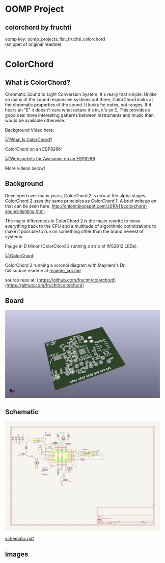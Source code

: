 # OOMP Project  
## colorchord  by fruchti  
  
oomp key: oomp_projects_flat_fruchti_colorchord  
(snippet of original readme)  
  
ColorChord  
==========  
  
What is ColorChord?  
-------------------  
  
Chromatic Sound to Light Conversion System.  It's really that simple.  Unlike so many of the sound responsive systems out there, ColorChord looks at the chromatic properties of the sound.  It looks for notes, not ranges.  If it hears an "E" it doesn't care what octave it's in, it's an E.  This provides a good deal more interesting patterns between instruments and music than would be available otherwise.  
  
Background Video here:  
  
[![What Is ColorChord?](https://img.youtube.com/vi/qE3zEM8qM00/0.jpg)](https://www.youtube.com/watch?v=qE3zEM8qM00)  
  
ColorChord on an ESP8266:  
  
[![Websockets for Awesome on an ESP8266](https://img.youtube.com/vi/8ISbmQTbjDI/0.jpg)](https://www.youtube.com/watch?v=8ISbmQTbjDI)  
  
More videos below!  
  
Background  
----------  
  
Developed over many years, ColorChord 2 is now at the alpha stages.  ColorChord 2 uses the same principles as ColorChord 1.  A brief writeup on that can be seen here: http://cnlohr.blogspot.com/2010/11/colorchord-sound-lighting.html  
  
The major differences in ColorChord 2 is the major rewrite to move everything back to the CPU and a multitude of algorithmic optimizations to make it possible to run on something other than the brand newest of systems.  
  
Feuge in D Minor (ColorChord 2 running a strip of WS2812 LEDs):  
  
[![ColorChord](https://img.youtube.com/vi/s8qWqYTpCN4/0.jpg)](https://www.youtube.com/watch?v=s8qWqYTpCN4)  
  
ColorChord 2 running a voronoi diagram with Mayhem's Dr.  
  full source readme at [readme_src.md](readme_src.md)  
  
source repo at: [https://github.com/fruchti/colorchord](https://github.com/fruchti/colorchord)  
## Board  
  
[![working_3d.png](working_3d_600.png)](working_3d.png)  
## Schematic  
  
[![working_schematic.png](working_schematic_600.png)](working_schematic.png)  
  
[schematic pdf](working_schematic.pdf)  
## Images  
